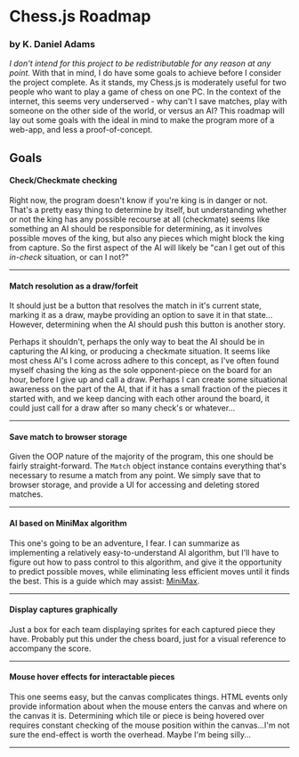 # Chess.js Roadmap
### by K. Daniel Adams

*I don't intend for this project to be redistributable for any reason at any point.*  With that in mind, I do have some goals to achieve before I consider the project complete.  As it stands, my Chess.js is moderately useful for two people who want to play a game of chess on one PC.  In the context of the internet, this seems very underserved - why can't I save matches, play with someone on the other side of the world, or versus an AI?  This roadmap will lay out some goals with the ideal in mind to make the program more of a web-app, and less a proof-of-concept.

## Goals

#### Check/Checkmate checking
Right now, the program doesn't know if you're king is in danger or not.  That's a pretty easy thing to determine by itself, but understanding whether or not the king has any possible recourse at all (checkmate) seems like something an AI should be responsible for determining, as it involves possible moves of the king, but also any pieces which might block the king from capture.  So the first aspect of the AI will likely be "can I get out of this *in-check* situation, or can I not?"

---

#### Match resolution as a draw/forfeit
It should just be a button that resolves the match in it's current state, marking it as a draw, maybe providing an option to save it in that state...  However, determining when the AI should push this button is another story.  

Perhaps it shouldn't, perhaps the only way to beat the AI should be in capturing the AI king, or producing a checkmate situation.  It seems like most chess AI's I come across adhere to this concept, as I've often found myself chasing the king as the sole opponent-piece on the board for an hour, before I give up and call a draw.  Perhaps I can create some situational awareness on the part of the AI, that if it has a small fraction of the pieces it started with, and we keep dancing with each other around the board, it could just call for a draw after so many check's or whatever...

---

#### Save match to browser storage
Given the OOP nature of the majority of the program, this one should be fairly straight-forward.  The `Match` object instance contains everything that's necessary to resume a match from any point.  We simply save that to browser storage, and provide a UI for accessing and deleting stored matches.

---

#### AI based on MiniMax algorithm
This one's going to be an adventure, I fear.  I can summarize as implementing a relatively easy-to-understand AI algorithm, but I'll have to figure out how to pass control to this algorithm, and give it the opportunity to predict possible moves, while eliminating less efficient moves until it finds the best.  This is a guide which may assist: [MiniMax](https://www.freecodecamp.org/news/simple-chess-ai-step-by-step-1d55a9266977/).

---

#### Display captures graphically
Just a box for each team displaying sprites for each captured piece they have.  Probably put this under the chess board, just for a visual reference to accompany the score.

---

#### Mouse hover effects for interactable pieces
This one seems easy, but the canvas complicates things.  HTML events only provide information about when the mouse enters the canvas and where on the canvas it is.  Determining which tile or piece is being hovered over requires constant checking of the mouse position within the canvas...I'm not sure the end-effect is worth the overhead.  Maybe I'm being silly...

---
